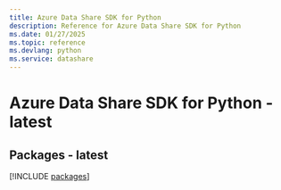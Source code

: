 ```yaml
---
title: Azure Data Share SDK for Python
description: Reference for Azure Data Share SDK for Python
ms.date: 01/27/2025
ms.topic: reference
ms.devlang: python
ms.service: datashare
---
```

# Azure Data Share SDK for Python - latest
## Packages - latest
[!INCLUDE [packages](data-share-index.md)]